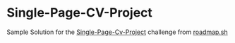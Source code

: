 # Single-Page-CV-Project
Sample Solution for the [Single-Page-Cv-Project](https://roadmap.sh/projects/single-page-cv) challenge from [roadmap.sh](https://roadmap.sh/)